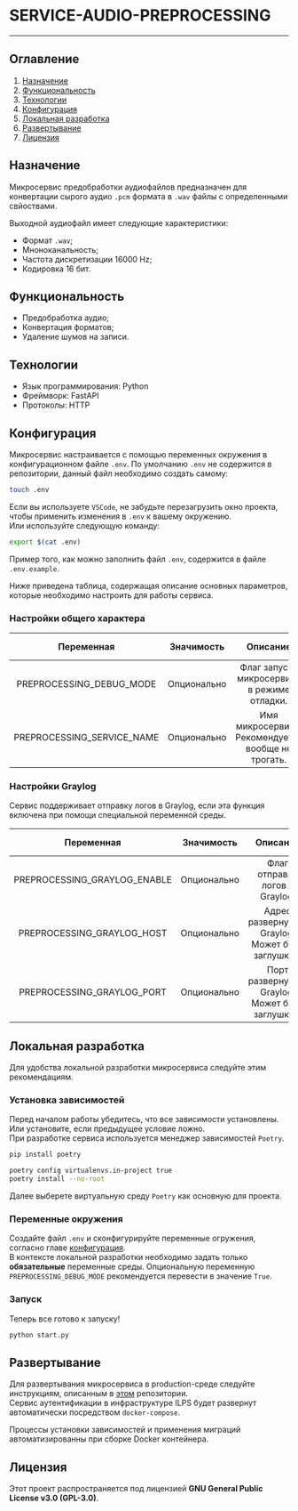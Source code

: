 # SERVICE-AUDIO-PREPROCESSING

---

## Оглавление

1. [Назначение](#назначение)
2. [Функциональность](#функциональность)
3. [Технологии](#технологии)
4. [Конфигурация](#конфигурация)
5. [Локальная разработка](#локальная-разработка)
6. [Развертывание](#развертывание)
7. [Лицензия](#лицензия)

## Назначение

Микросервис предобработки аудиофайлов предназначен для конвертации сырого аудио `.pcm` формата в `.wav` файлы с определенными свйоствами.  

Выходной аудиофайл имеет следующие характеристики:

- Формат `.wav`;
- Мноноканальность;
- Частота дискретизации 16000 Hz;
- Кодировка 16 бит.

## Функциональность

- Предобработка аудио;
- Конвертация форматов;
- Удаление шумов на записи.

## Технологии

- Язык программирования: Python
- Фреймворк: FastAPI
- Протоколы: HTTP

## Конфигурация

Микросервис настраивается с помощью переменных окружения в конфигурационном файле `.env`. По умолчанию `.env` не содержится в репозитории, данный файл необходимо создать самому:

```bash
touch .env
```

Если вы используете `VSCode`, не забудьте перезагрузить окно проекта, чтобы применить изменения в `.env` к вашему окружению.  
Или используйте следующую команду:

```bash
export $(cat .env)

```

Пример того, как можно заполнить файл `.env`, содержится в файле `.env.example`.

Ниже приведена таблица, содержащая описание основных параметров, которые необходимо настроить для работы сервиса.

### Настройки общего характера

| **Переменная**               | **Значимость** | **Описание**                                       | **Тип данных** | **Стандартное значение**         |
|:----------------------------:|:--------------:|:--------------------------------------------------:|:--------------:|:--------------------------------:|
| PREPROCESSING_DEBUG_MODE     | Опционально    | Флаг запуска микросервиса в режиме отладки.        | BOOL           | True                             |
| PREPROCESSING_SERVICE_NAME   | Опционально    | Имя микросервиса. Рекомендуется вообще не трогать. | STRING         | ilps-service-sound-preprocessing |

### Настройки Graylog

Сервис поддерживает отправку логов в Graylog, если эта функция включена при помощи специальной переменной среды.

| **Переменная**               | **Значимость** | **Описание**                                       | **Тип данных** | **Стандартное значение**  |
|:----------------------------:|:--------------:|:--------------------------------------------------:|:--------------:|:-------------------------:|
| PREPROCESSING_GRAYLOG_ENABLE | Опционально    | Флаг отправки логов в Graylog.                     | BOOL           | False                     |
| PREPROCESSING_GRAYLOG_HOST   | Опционально    | Адрес развернутого Graylog. Может быть заглушкой.  | STRING         | localhost                 |
| PREPROCESSING_GRAYLOG_PORT   | Опционально    | Порт развернутого Graylog. Может быть заглушкой.   | STRING         | 12201                     |

## Локальная разработка

Для удобства локальной разработки микросервиса следуйте этим рекомендациям.

### Установка зависимостей

Перед началом работы убедитесь, что все зависимости установлены. Или установите, если предыдущее условие ложно.  
При разработке сервиса используется менеджер зависимостей `Poetry`.

```bash
pip install poetry
```

```bash
poetry config virtualenvs.in-project true
poetry install --no-root
```

Далее выберете виртуальную среду `Poetry` как основную для проекта.

### Переменные окружения

Создайте файл `.env` и сконфигурируйте переменные огружения, согласно главе [конфигурация](#конфигурация).  
В контексте локальной разработки необходимо задать только **обязательные** переменные среды. Опциональную переменную `PREPROCESSING_DEBUG_MODE` рекомендуется перевести в значение `True`.

### Запуск

Теперь все готово к запуску!

```bash
python start.py

```

## Развертывание

Для развертывания микросервиса в production-среде следуйте инструкциям, описанным в [этом](https://github.com/FEFU-ILPS/ILPS?tab=readme-ov-file#-развертывание-системы) репозитории.  
Сервис аутентификации в инфраструктуре ILPS будет развернут автоматически посредством `docker-compose`.

Процессы установки зависимостей и применения миграций автоматизированны при сборке Docker контейнера.

## Лицензия

Этот проект распространяется под лицензией **GNU General Public License v3.0 (GPL-3.0)**.
